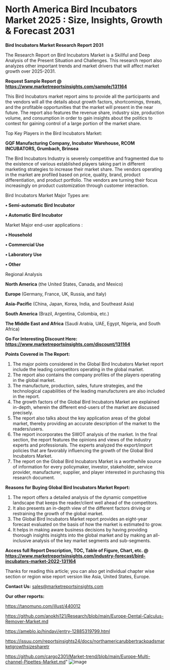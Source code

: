 # North America Bird Incubators Market 2025 : Size, Insights, Growth & Forecast 2031

<strong>Bird Incubators Market Research Report 2031</strong>

The Research Report on Bird Incubators Market is a Skillful and Deep Analysis of the Present Situation and Challenges. This research report also analyzes other important trends and market drivers that will affect market growth over 2025-2031.

<strong>Request Sample Report @ <a href=https://www.marketreportsinsights.com/sample/131164>https://www.marketreportsinsights.com/sample/131164</a></strong>

This Bird Incubators market report aims to provide all the participants and the vendors will all the details about growth factors, shortcomings, threats, and the profitable opportunities that the market will present in the near future. The report also features the revenue share, industry size, production volume, and consumption in order to gain insights about the politics to contest for gaining control of a large portion of the market share.

Top Key Players in the Bird Incubators Market:

<strong>GQF Manufacturing Company, Incubator Warehouse, RCOM INCUBATORS, Grumbach, Brinsea</strong>

The Bird Incubators Industry is severely competitive and fragmented due to the existence of various established players taking part in different marketing strategies to increase their market share. The vendors operating in the market are profiled based on price, quality, brand, product differentiation, and product portfolio. The vendors are turning their focus increasingly on product customization through customer interaction.

Bird Incubators Market Major Types are:

<strong>• Semi-automatic Bird Incubator

• Automatic Bird Incubator</strong>

Market Major end-user applications :

<strong>• Household

• Commercial Use

• Laboratory Use

• Other</strong>

Regional Analysis

</u><strong><b>North America</b></strong> (the United States, Canada, and Mexico)

<strong><b>Europe </b></strong>(Germany, France, UK, Russia, and Italy)

<strong><b>Asia-Pacific</b></strong> (China, Japan, Korea, India, and Southeast Asia)

<strong><b>South America</b></strong> (Brazil, Argentina, Colombia, etc.)

<strong><b>The Middle East and Africa</b></strong> (Saudi Arabia, UAE, Egypt, Nigeria, and South Africa)

<strong>Go For Interesting Discount Here: <a href=https://www.marketreportsinsights.com/discount/131164>https://www.marketreportsinsights.com/discount/131164</a></strong>

<strong>Points Covered in The Report:</strong>
<ol>
  <li>The major points considered in the Global Bird Incubators Market report include the leading competitors operating in the global market.</li>
  <li>The report also contains the company profiles of the players operating in the global market.</li>
  <li>The manufacture, production, sales, future strategies, and the technological capabilities of the leading manufacturers are also included in the report.</li>
  <li>The growth factors of the Global Bird Incubators Market are explained in-depth, wherein the different end-users of the market are discussed precisely.</li>
  <li>The report also talks about the key application areas of the global market, thereby providing an accurate description of the market to the readers/users.</li>
  <li>The report incorporates the SWOT analysis of the market. In the final section, the report features the opinions and views of the industry experts and professionals. The experts analyzed the export/import policies that are favorably influencing the growth of the Global Bird Incubators Market.</li>
  <li>The report on the Global Bird Incubators Market is a worthwhile source of information for every policymaker, investor, stakeholder, service provider, manufacturer, supplier, and player interested in purchasing this research document.</li>
</ol>
<strong>Reasons for Buying Global Bird Incubators Market Report:</strong>

<ol>
  <li>The report offers a detailed analysis of the dynamic competitive landscape that keeps the reader/client well ahead of the competitors.</li>
  <li>It also presents an in-depth view of the different factors driving or restraining the growth of the global market.</li>
  <li>The Global Bird Incubators Market report provides an eight-year forecast evaluated on the basis of how the market is estimated to grow.</li>
  <li>It helps in making aware business decisions by having providing thorough insights insights into the global market and by making an all-inclusive analysis of the key market segments and sub-segments.</li>
</ol>
<strong>Access full Report Description, TOC, Table of Figure, Chart, etc. @ <a href=https://www.marketreportsinsights.com/industry-forecast/bird-incubators-market-2022-131164>https://www.marketreportsinsights.com/industry-forecast/bird-incubators-market-2022-131164</a></strong>


Thanks for reading this article; you can also get individual chapter wise section or region wise report version like Asia, United States, Europe.

<strong>Contact Us:</strong>
sales@marketreportsinsights.com

<strong>Our other reports:</strong>

<a href=https://tanomuno.com/illust/440012>https://tanomuno.com/illust/440012</a>

<a href=https://github.com/anokhi121/Research/blob/main/Europe-Dental-Calculus-Remover-Market.md>https://github.com/anokhi121/Research/blob/main/Europe-Dental-Calculus-Remover-Market.md</a>

<a href=https://ameblo.jp/hindavi/entry-12885319799.html>https://ameblo.jp/hindavi/entry-12885319799.html</a>

<a href=https://issuu.com/reportsinsights24/docs/northamericarubbertrackpadsmarketgrowthsizesharetr>https://issuu.com/reportsinsights24/docs/northamericarubbertrackpadsmarketgrowthsizesharetr</a>

<a href=https://github.com/cargo2301/Market-trend/blob/main/Europe-Multi-channel-Pipettes-Market.md>https://github.com/cargo2301/Market-trend/blob/main/Europe-Multi-channel-Pipettes-Market.md</a>"
![image](https://github.com/user-attachments/assets/a94af91e-c747-4c4b-b52c-8184af147653)
